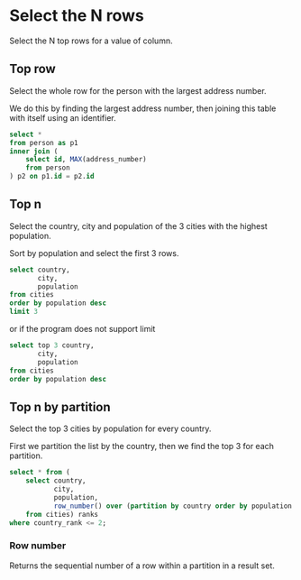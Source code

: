 # Select the N rows

Select the N top rows for a value of column.

## Top row

Select the whole row for the person with the largest address number.

We do this by finding the largest address number, then joining this table with itself using an identifier.

```sql
select *
from person as p1
inner join (
    select id, MAX(address_number)
    from person
) p2 on p1.id = p2.id
```

## Top n

Select the country, city and population of the 3 cities with the highest population.

Sort by population and select the first 3 rows.

```sql
select country, 
       city,
       population 
from cities 
order by population desc 
limit 3
```

or if the program does not support limit

```sql
select top 3 country, 
       city,
       population 
from cities 
order by population desc 
```

## Top n by partition

Select the top 3 cities by population for every country.

First we partition the list by the country, then we find the top 3 for each partition.

```sql
select * from (
    select country, 
           city,
           population, 
           row_number() over (partition by country order by population desc) as country_rank 
    from cities) ranks
where country_rank <= 2;
```

### Row number

Returns the sequential number of a row within a partition in a result set.